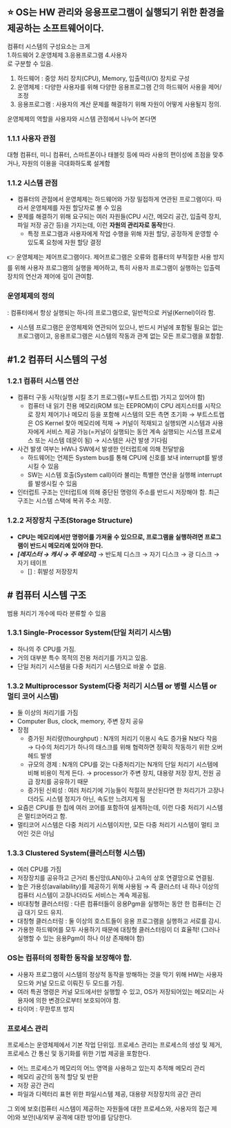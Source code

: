 ⭐️ OS는 HW 관리와 응용프로그램이 실행되기 위한 환경을 제공하는 소프트웨어이다.
---

컴퓨터 시스템의 구성요소는 크게 </br>
1.하드웨어 2.운영체제 3.응용프로그램 4.사용자 </br>
로 구분할 수 있음.

1. 하드웨어 : 중앙 처리 장치(CPU), Memory, 입출력(I/O) 장치로 구성
2. 운영체제 : 다양한 사용자를 위해 다양한 응용프로그램 간의 하드웨어 사용을 제어/조정
3. 응용프로그램 : 사용자의 계산 문제를 해결하기 위해 자원이 어떻게 사용될지 정의.


운영체제의 역할을 사용자와 시스템 관점에서 나누어 본다면

### 1.1.1 사용자 관점
대형 컴퓨터, 미니 컴퓨터, 스마트폰이나 태블릿 등에 따라 사용의 편이성에 초점을 맞추거나, 자원의 이용을 극대화하도록 설계함
### 1.1.2 시스템 관점
- 컴퓨터의 관점에서 운영체제는 하드웨어와 가장 밀접하게 연관된 프로그램이다. 따라서 운영체제를 자원 할당자로 볼 수 있음
- 문제를 해결하기 위해 요구되는 여러 자원들(CPU 시간, 메모리 공간, 입출력 장치, 파일 저장 공간 등)을 가지는데, 이런 **자원의 관리자로 동작**한다.
  * 특정 프로그램과 사용자에게 작업 수행을 위해 자원 할당, 공정하게 운영할 수 있도록 요청에 자원 할당 결정

👉 운영체제는 제어프로그램이다. 제어프로그램은 오류와 컴퓨터의 부적절한 사용 방지를 위해 사용자 프로그램의 실행을 제어하고, 특히 사용자 프로그램이 실행하는 입출력 장치의 연산과 제어에 깊이 관여함.


### 운영체제의 정의
: 컴퓨터에서 항상 실행되는 하나의 프로그램으로, 일반적으로 커널(Kernel)이라 함.
  * 시스템 프로그램은 운영체제와 연관되어 있으나, 반드시 커널에 포함될 필요는 없는 프로그램이고, 응용프로그램은 시스템의 작동과 관계 없는 모든 프로그램을 포함함.

## #1.2 컴퓨터 시스템의 구성
### 1.2.1 컴퓨터 시스템 연산
* 컴퓨터 구동 시작(실행 시킬 초기 프로그램(=부트스트랩) 가지고 있어야 함)
  * 컴퓨터 내 읽기 전용 메모리(ROM 또는 EEPROM)이 CPU 레지스터를 시작으로 장치 제어기나 메모리 등을 포함해 시스템의 모든 측면 초기화 → 부트스트랩은 OS Kernel 찾아 메모리에 적재 → 커널이 적재되고 실행되면 시스템과 사용자에게 서비스 제공 가능(=커널이 실행되는 동안 계속 실행되는 시스템 프로세스 또는 시스템 데몬이 됨) → 시스템은 사건 발생 기다림
* 사건 발생 여부는 HW나 SW에서 발생한 인터럽트에 의해 전달받음
  * 하드웨어는 언제든 System bus를 통해 CPU에 신호를 보내 interrupt를 발생시킬 수 있음
  * SW는 시스템 호출(System call)이라 불리는 특별한 연산을 실행해 interrupt를 발생시킬 수 있음
* 인터럽트 구조는 인터럽트에 의해 중단된 명령의 주소를 반드시 저장해야 함. 최근 구조는 시스템 스택에 복귀 주소 저장.

### 1.2.2 저장장치 구조(Storage Structure)
* **CPU는 메모리에서만 명령어를 가져올 수 있으므로, 프로그램을 실행하려면 프로그램이 반드시 메모리에 있어야 한다.**
* ***[레지스터 → 캐시 → 주 메모리]*** → 반도체 디스크 → 자기 디스크 → 광 디스크 → 자기 테이프
  * [] : 휘발성 저장장치

## # 컴퓨터 시스템 구조
범용 처리기 개수에 따라 분류할 수 있음
### 1.3.1 Single-Processor System(단일 처리기 시스템)
* 하나의 주 CPU를 가짐.
* 거의 대부분 특수 목적의 전용 처리기를 가지고 있음.
* 단일 처리기 시스템을 다중 처리기 시스템으로 바꿀 수 없음.

### 1.3.2 Multiprocessor System(다중 처리기 시스템 or 병렬 시스템 or 멀티 코어 시스템)
* 둘 이상의 처리기를 가짐
* Computer Bus, clock, memory, 주변 장치 공유
* 장점
  * 증가된 처리량(thourghput) : N개의 처리기 이용시 속도 증가율 N보다 작음 → 다수의 처리기가 하나의 태스크를 위해 협력하면 정확히 작동하기 위한 오버헤드 발생
  * 규모의 경제 : N개의 CPU를 갖는 다중처리기는 N개의 단일 처리기 시스템에 비해 비용이 적게 든다. → processor가 주변 장치, 대용량 저장 장치, 전원 공급 장치를 공유하기 때문
  * 증가된 신뢰성 : 여러 처리기에 기능들이 적절히 분산된다면 한 처리기가 고장나더라도 시스템 정지가 아닌, 속도만 느려지게 됨
 * 요즘은 CPU를 한 칩에 여러 코어를 포함하여 설계하는데, 이런 다중 처리기 시스템은 멀티코어라고 함.
 * 멀티코어 시스템은 다중 처리기 시스템이지만, 모든 다중 처리기 시스템이 멀티 코어인 것은 아님

### 1.3.3 Clustered System(클러스터형 시스템)
* 여러 CPU를 가짐
* 저장장치를 공유하고 근거리 통신망(LAN)이나 고속의 상호 연결망으로 연결됨.
* 높은 가용성(availability)를 제공하기 위해 사용됨 → 즉 클러스터 내 하나 이상의 컴퓨터 시스템이 고장나더라도 서비스는 계속 제공됨.
* 비대칭형 클러스터링 : 다른 컴퓨터들이 응용Pgm을 실행하는 동안 한 컴퓨터는 긴급 대기 모드 유지.
* 대칭형 클러스터링 : 둘 이상의 호스트들이 응용 프로그램을 실행하고 서로를 감시.
* 가용한 하드웨어를 모두 사용하기 때문에 대칭형 클러스터링이 더 효율적! (그러나 실행할 수 있는 응용Pgm이 하나 이상 존재해야 함)


### OS는 컴퓨터의 정확한 동작을 보장해야 함.
* 사용자 프로그램이 시스템의 정상적 동작을 방해하는 것을 막기 위해 HW는 사용자 모드와 커널 모드로 이뤄진 두 모드를 가짐.
* 여러 특권 명령은 커널 모드에서만 실행할 수 있고, OS가 저장되어있는 메모리는 사용자에 의한 변경으로부터 보호되어야 함.
* 타이머 : 무한루프 방지


### 프로세스 관리
프로세스는 운영체제에서 기본 작업 단위임.
프로세스 관리는 프로세스의 생성 및 제거, 프로세스 간 통신 및 동기화를 위한 기법 제공을 포함한다.
* 어느 프로세스가 메모리의 어느 영역을 사용하고 있는지 추적해 메모리 관리
* 메모리 공간의 동적 할당 및 반환
* 저장 공간 관리
* 파일과 디렉터리 표현 위한 파일시스템 제공, 대용량 저장장치의 공간 관리


그 외에 보호(컴퓨터 시스템이 제공하는 자원들에 대한 프로세스와, 사용자의 접근 제어)와 보안(내/외부 공격에 대한 방어)를 담당한다.

